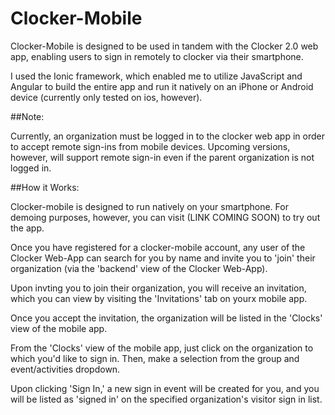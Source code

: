 Clocker-Mobile
=====================

Clocker-Mobile is designed to be used in tandem with the Clocker 2.0 web app, enabling users to sign in remotely to clocker via their smartphone.

I used the Ionic framework, which enabled me to utilize JavaScript and Angular to build the entire app and run it natively on an iPhone or Android device (currently only tested on ios, however).

##Note:

Currently, an organization must be logged in to the clocker web app in order to accept remote sign-ins from mobile devices. Upcoming versions, however, will support remote sign-in even if the parent organization is not logged in.

##How it Works:

Clocker-mobile is designed to run natively on your smartphone. For demoing purposes, however, you can visit (LINK COMING SOON) to try out the app.

Once you have registered for a clocker-mobile account, any user of the Clocker Web-App can search for you by name and invite you to 'join' their organization (via the 'backend' view of the Clocker Web-App).

Upon invting you to join their organization, you will receive an invitation, which you can view by visiting the 'Invitations' tab on yourx mobile app.

Once you accept the invitation, the organization will be listed in the 'Clocks' view of the mobile app.

From the 'Clocks' view of the mobile app, just click on the organization to which you'd like to sign in. Then, make a selection from the group and event/activities dropdown.

Upon clicking 'Sign In,' a new sign in event will be created for you, and you will be listed as 'signed in' on the specified organization's visitor sign in list.


